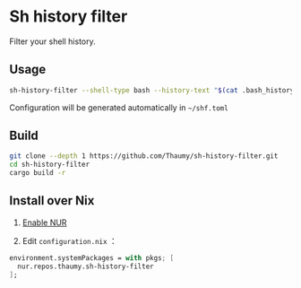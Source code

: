 # Sh history filter

Filter your shell history.

## Usage

```bash
sh-history-filter --shell-type bash --history-text "$(cat .bash_history)"
```

Configuration will be generated automatically in `~/shf.toml`

## Build

```bash
git clone --depth 1 https://github.com/Thaumy/sh-history-filter.git
cd sh-history-filter
cargo build -r
```

## Install over Nix

1. [Enable NUR](https://github.com/nix-community/NUR#installation)

2. Edit `configuration.nix` ：

```nix
environment.systemPackages = with pkgs; [
  nur.repos.thaumy.sh-history-filter
];
```

